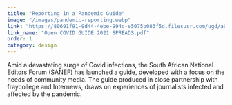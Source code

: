 ```yaml
---
title: "Reporting in a Pandemic Guide"
image: "/images/pandemic-reporting.webp"
link: "https://80691f91-9d44-4ebe-994d-e5075b083f5d.filesusr.com/ugd/a9a99a_f4f722711d5f44239ee4b8e45857ba92.pdf"
link_name: "Open COVID GUIDE 2021 SPREADS.pdf"
order: 1
category: design
---
```


Amid a devastating surge of Covid infections, the South African National Editors Forum (SANEF) has launched a guide, developed with a focus on the needs of community media. The guide produced in close partnership with fraycollege and Internews, draws on experiences of journalists infected and affected by the pandemic.
